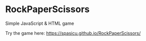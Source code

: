 # RockPaperScissors

Simple JavaScript & HTML game

Try the game here: https://spasicu.github.io/RockPaperScissors/
